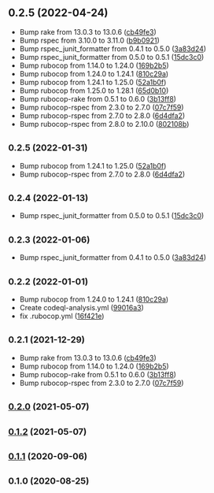 ## 0.2.5 (2022-04-24)

* Bump rake from 13.0.3 to 13.0.6 ([cb49fe3](https://github.com/yposi/fudo3/commit/cb49fe3))
* Bump rspec from 3.10.0 to 3.11.0 ([b9b0921](https://github.com/yposi/fudo3/commit/b9b0921))
* Bump rspec_junit_formatter from 0.4.1 to 0.5.0 ([3a83d24](https://github.com/yposi/fudo3/commit/3a83d24))
* Bump rspec_junit_formatter from 0.5.0 to 0.5.1 ([15dc3c0](https://github.com/yposi/fudo3/commit/15dc3c0))
* Bump rubocop from 1.14.0 to 1.24.0 ([169b2b5](https://github.com/yposi/fudo3/commit/169b2b5))
* Bump rubocop from 1.24.0 to 1.24.1 ([810c29a](https://github.com/yposi/fudo3/commit/810c29a))
* Bump rubocop from 1.24.1 to 1.25.0 ([52a1b0f](https://github.com/yposi/fudo3/commit/52a1b0f))
* Bump rubocop from 1.25.0 to 1.28.1 ([65d0b10](https://github.com/yposi/fudo3/commit/65d0b10))
* Bump rubocop-rake from 0.5.1 to 0.6.0 ([3b13ff8](https://github.com/yposi/fudo3/commit/3b13ff8))
* Bump rubocop-rspec from 2.3.0 to 2.7.0 ([07c7f59](https://github.com/yposi/fudo3/commit/07c7f59))
* Bump rubocop-rspec from 2.7.0 to 2.8.0 ([6d4dfa2](https://github.com/yposi/fudo3/commit/6d4dfa2))
* Bump rubocop-rspec from 2.8.0 to 2.10.0 ([802108b](https://github.com/yposi/fudo3/commit/802108b))


## <small>0.2.5 (2022-01-31)</small>

* Bump rubocop from 1.24.1 to 1.25.0 ([52a1b0f](https://github.com/yposi/fudo3/commit/52a1b0f))
* Bump rubocop-rspec from 2.7.0 to 2.8.0 ([6d4dfa2](https://github.com/yposi/fudo3/commit/6d4dfa2))

## <small>0.2.4 (2022-01-13)</small>

* Bump rspec_junit_formatter from 0.5.0 to 0.5.1 ([15dc3c0](https://github.com/yposi/fudo3/commit/15dc3c0))

## <small>0.2.3 (2022-01-06)</small>

* Bump rspec_junit_formatter from 0.4.1 to 0.5.0 ([3a83d24](https://github.com/yposi/fudo3/commit/3a83d24))

## <small>0.2.2 (2022-01-01)</small>

* Bump rubocop from 1.24.0 to 1.24.1 ([810c29a](https://github.com/yposi/fudo3/commit/810c29a))
* Create codeql-analysis.yml ([99016a3](https://github.com/yposi/fudo3/commit/99016a3))
* fix .rubocop.yml ([16f421e](https://github.com/yposi/fudo3/commit/16f421e))

## <small>0.2.1 (2021-12-29)</small>

* Bump rake from 13.0.3 to 13.0.6 ([cb49fe3](https://github.com/yposi/fudo3/commit/cb49fe3))
* Bump rubocop from 1.14.0 to 1.24.0 ([169b2b5](https://github.com/yposi/fudo3/commit/169b2b5))
* Bump rubocop-rake from 0.5.1 to 0.6.0 ([3b13ff8](https://github.com/yposi/fudo3/commit/3b13ff8))
* Bump rubocop-rspec from 2.3.0 to 2.7.0 ([07c7f59](https://github.com/yposi/fudo3/commit/07c7f59))

## <small>[0.2.0](https://github.com/yposi/fudo3/compare/v0.1.2...v0.2.0) (2021-05-07)</small>

## <small>[0.1.2](https://github.com/yposi/fudo3/compare/v0.1.1...v0.1.2) (2021-05-07)</small>

## <small>[0.1.1](https://github.com/yposi/fudo3/compare/v0.1.0...v0.1.1) (2020-09-06)</small>

## <small>0.1.0 (2020-08-25)</small>
